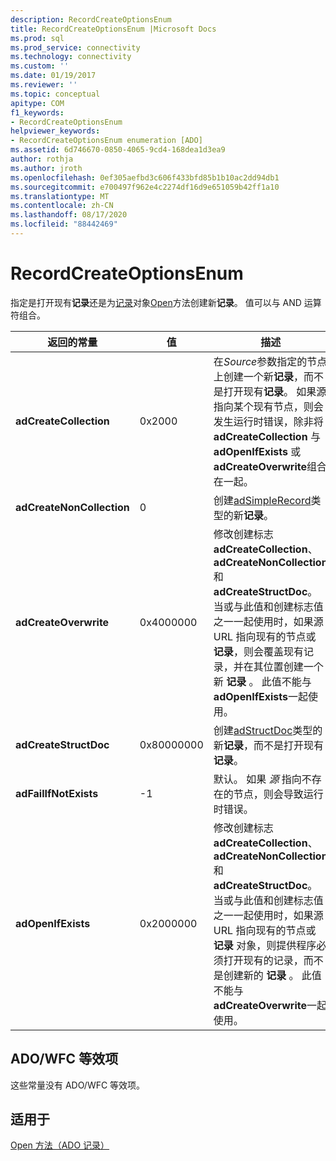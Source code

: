 ```yaml
---
description: RecordCreateOptionsEnum
title: RecordCreateOptionsEnum |Microsoft Docs
ms.prod: sql
ms.prod_service: connectivity
ms.technology: connectivity
ms.custom: ''
ms.date: 01/19/2017
ms.reviewer: ''
ms.topic: conceptual
apitype: COM
f1_keywords:
- RecordCreateOptionsEnum
helpviewer_keywords:
- RecordCreateOptionsEnum enumeration [ADO]
ms.assetid: 6d746670-0850-4065-9cd4-168dea1d3ea9
author: rothja
ms.author: jroth
ms.openlocfilehash: 0ef305aefbd3c606f433bfd85b1b10ac2dd94db1
ms.sourcegitcommit: e700497f962e4c2274df16d9e651059b42ff1a10
ms.translationtype: MT
ms.contentlocale: zh-CN
ms.lasthandoff: 08/17/2020
ms.locfileid: "88442469"
---
```

# <a name="recordcreateoptionsenum"></a>RecordCreateOptionsEnum
指定是打开现有**记录**还是为[记录](../../../ado/reference/ado-api/record-object-ado.md)对象[Open](../../../ado/reference/ado-api/open-method-ado-record.md)方法创建新**记录**。 值可以与 AND 运算符组合。  
  
|返回的常量|值|描述|  
|--------------|-----------|-----------------|  
|**adCreateCollection**|0x2000|在*Source*参数指定的节点上创建一个新**记录**，而不是打开现有**记录**。 如果源指向某个现有节点，则会发生运行时错误，除非将 **adCreateCollection** 与 **adOpenIfExists** 或 **adCreateOverwrite**组合在一起。|  
|**adCreateNonCollection**|0|创建[adSimpleRecord](../../../ado/reference/ado-api/recordtypeenum.md)类型的新**记录**。|  
|**adCreateOverwrite**|0x4000000|修改创建标志 **adCreateCollection**、 **adCreateNonCollection**和 **adCreateStructDoc**。 当或与此值和创建标志值之一一起使用时，如果源 URL 指向现有的节点或 **记录**，则会覆盖现有记录，并在其位置创建一个新 **记录** 。 此值不能与 **adOpenIfExists**一起使用。|  
|**adCreateStructDoc**|0x80000000|创建[adStructDoc](../../../ado/reference/ado-api/recordtypeenum.md)类型的新**记录**，而不是打开现有**记录**。|  
|**adFailIfNotExists**|-1|默认。 如果 *源* 指向不存在的节点，则会导致运行时错误。|  
|**adOpenIfExists**|0x2000000|修改创建标志 **adCreateCollection**、 **adCreateNonCollection**和 **adCreateStructDoc**。 当或与此值和创建标志值之一一起使用时，如果源 URL 指向现有的节点或 **记录** 对象，则提供程序必须打开现有的记录，而不是创建新的 **记录** 。 此值不能与 **adCreateOverwrite**一起使用。|  
  
## <a name="adowfc-equivalent"></a>ADO/WFC 等效项  
 这些常量没有 ADO/WFC 等效项。  
  
## <a name="applies-to"></a>适用于  
 [Open 方法（ADO 记录）](../../../ado/reference/ado-api/open-method-ado-record.md)
